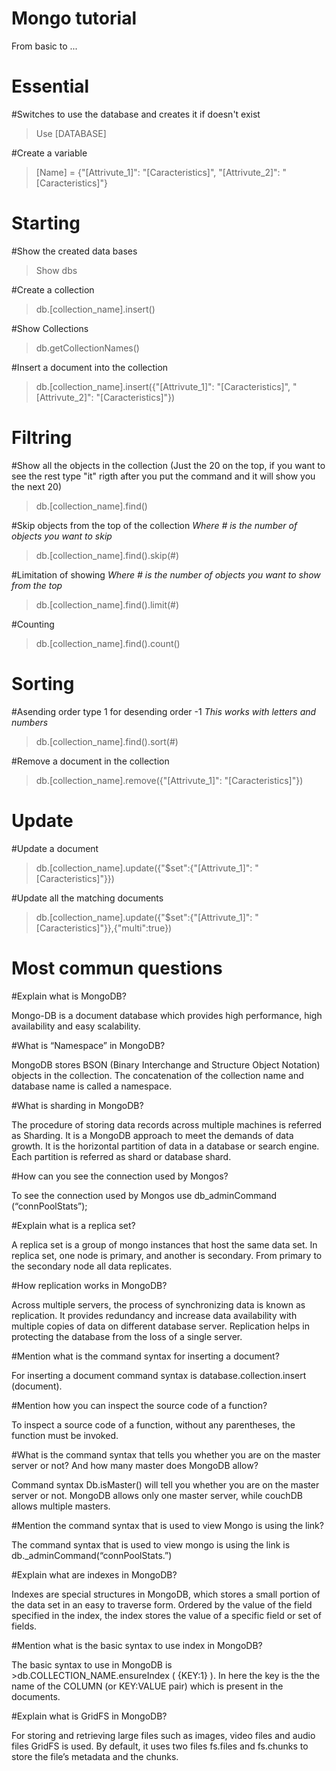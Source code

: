 # Mongo tutorial
From basic to ...

# Essential

#Switches to use the database and creates it if doesn't exist
>Use [DATABASE]


#Create a variable
>[Name] = {"[Attrivute_1]": "[Caracteristics]", "[Attrivute_2]": "[Caracteristics]"}

# Starting

#Show the created data bases
>Show dbs

#Create a collection
>db.[collection_name].insert()


#Show Collections
> db.getCollectionNames()


#Insert a document into the collection
>db.[collection_name].insert({"[Attrivute_1]": "[Caracteristics]", "[Attrivute_2]": "[Caracteristics]"})


# Filtring

#Show all the objects in the collection (Just the 20 on the top, if you want to see the rest type "it" rigth after you put the command and it will show you the next 20)
>db.[collection_name].find()

#Skip objects from the top of the collection *Where # is the number of objects you want to skip*
>db.[collection_name].find().skip(#)


#Limitation of showing *Where # is the number of objects you want to show from the top*
>db.[collection_name].find().limit(#) 


#Counting 
>db.[collection_name].find().count()


# Sorting 

#Asending order type 1 for desending order -1 *This works with letters and numbers*
>db.[collection_name].find().sort(#)


#Remove a document in the collection
>db.[collection_name].remove({"[Attrivute_1]": "[Caracteristics]"})


# Update

#Update a document 
>db.[collection_name].update({"$set":{"[Attrivute_1]": "[Caracteristics]"}})


#Update all the matching documents
>db.[collection_name].update({"$set":{"[Attrivute_1]": "[Caracteristics]"}},{"multi":true})


# Most commun questions

#Explain what is MongoDB?

Mongo-DB is a document database which provides high performance, high availability and easy scalability.


#What is “Namespace” in MongoDB?

MongoDB stores BSON (Binary Interchange and Structure Object Notation) objects in the collection. The concatenation of the collection name and database name is called a namespace.


#What is sharding in MongoDB?

The procedure of storing data records across multiple machines is referred as Sharding. It is a MongoDB approach to meet the demands of data growth. It is the horizontal partition of data in a database or search engine. Each partition is referred as shard or database shard.


#How can you see the connection used by Mongos?

To see the connection used by Mongos use db_adminCommand (“connPoolStats”);


#Explain what is a replica set?

A replica set is a group of mongo instances that host the same data set. In replica set, one node is primary, and another is secondary. From primary to the secondary node all data replicates.


#How replication works in MongoDB?

Across multiple servers, the process of synchronizing data is known as replication. It provides redundancy and increase data availability with multiple copies of data on different database server. Replication helps in protecting the database from the loss of a single server.


#Mention what is the command syntax for inserting a document?

For inserting a document command syntax is database.collection.insert (document).


#Mention how you can inspect the source code of a function?

To inspect a source code of a function, without any parentheses, the function must be invoked.


#What is the command syntax that tells you whether you are on the master server or not? And how many master does MongoDB allow?

Command syntax Db.isMaster() will tell you whether you are on the master server or not. MongoDB allows only one master server, while couchDB allows multiple masters.


#Mention the command syntax that is used to view Mongo is using the link?

The command syntax that is used to view mongo is using the link is db._adminCommand(“connPoolStats.”)


#Explain what are indexes in MongoDB?

Indexes are special structures in MongoDB, which stores a small portion of the data set in an easy to traverse form. Ordered by the value of the field specified in the index, the index stores the value of a specific field or set of fields.


#Mention what is the basic syntax to use index in MongoDB?

The basic syntax to use in MongoDB is >db.COLLECTION_NAME.ensureIndex ( {KEY:1} ). In here the key is the the name of the COLUMN (or KEY:VALUE pair) which is present in the documents.


#Explain what is GridFS in MongoDB?

For storing and retrieving large files such as images, video files and audio files GridFS is used. By default, it uses two files fs.files and fs.chunks to store the file’s metadata and the chunks.
